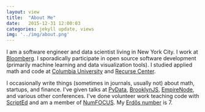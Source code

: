 ```yaml
---
layout: view
title:  "About Me"
date:   2015-12-31 12:00:03
categories: jekyll update, views
img: '../img/about.png'
---
```


I am a software engineer and data scientist living in New York City. I work at [Bloomberg](https://bloomberg.com). I sporadically participate in open source software development (primarily machine learning and data visualization tools). I studied applied math and code at [Columbia University](http://www.columbia.edu/) and [Recurse Center](https://www.recurse.com/).

I occasionally write things (sometimes in journals, usually not) about math, startups, and finance. I've given talks at [PyData](http://pydata.org/), [BrooklynJS](http://brooklynjs.com/), [EmpireNode](http://empirenode.org), and various other conferences. I've done volunteer work teaching code with [ScriptEd](https://www.scripted.org/) and am a member of [NumFOCUS](https://www.numfocus.org/). My [Erdős number](https://en.wikipedia.org/wiki/Erd%C5%91s_number) is 7.
